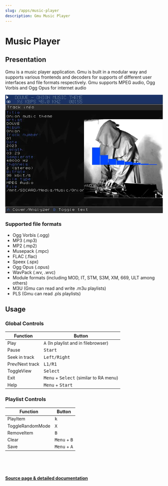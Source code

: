 ```yaml
---
slug: /apps/music-player
description: Gmu Music Player
---
```


# Music Player

## Presentation

Gmu is a music player application.
Gmu is built in a modular way and supports various frontends and decoders for supports of different user interfaces and file formats respectively.
Gmu supports MPEG audio, Ogg Vorbis and Ogg Opus for internet audio

![](./assets/gmu.webp)


### Supported file formats

- Ogg Vorbis (.ogg)
- MP3 (.mp3)
- MP2 (.mp2)
- Musepack (.mpc)
- FLAC (.flac)
- Speex (.spx)
- Ogg Opus (.opus)
- WavPack (.wv, .wvc)
- Module formats (including MOD, IT, STM, S3M, XM, 669, ULT among others)
- M3U (Gmu can read and write .m3u playlists)
- PLS (Gmu can read .pls playlists)


## Usage


### Global Controls

| Function        | Button                                                    |
| --------------- | -----------------------------------                       |
| Play            | <kbd>A</kbd> (In playlist and in filebrowser)            |
| Pause           | <kbd>Start</kbd>                                          |
| Seek in track   | <kbd>Left/Right</kbd>                                     |
| Prev/Next track | <kbd>L1/R1</kbd>                                          |
| ToggleView      | <kbd>Select</kbd>                                         |
| Exit            | <kbd>Menu</kbd> + <kbd>Select</kbd> (similar to RA menu)  |
| Help            | <kbd>Menu</kbd> + <kbd>Start</kbd>                        |


### Playlist Controls

| Function         | Button                         |
| ---------------- | --------                       |
| PlayItem         | <kbd>k</kbd>                   |
| ToggleRandomMode | <kbd>X</kbd>                   |
| RemoveItem       | <kbd>B</kbd>                   |
| Clear            | <kbd>Menu</kbd> + <kbd>B</kbd> |
| Save             | <kbd>Menu</kbd> + <kbd>A</kbd> |

<br /><br /><br />


[**Source page & detailed documentation**](https://github.com/schmurtzm/gmu)


